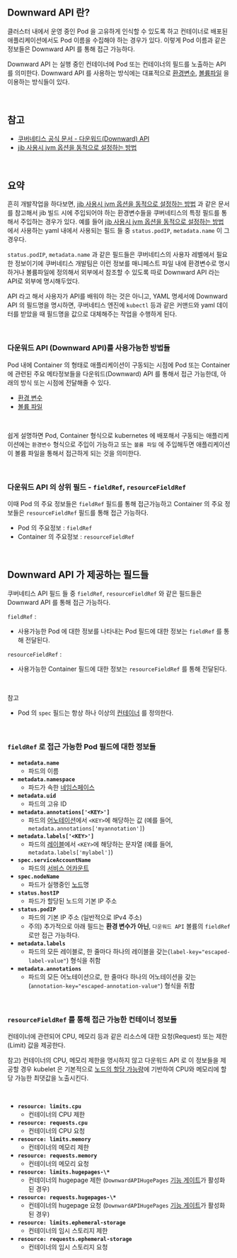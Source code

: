 ## Downward API 란?

클러스터 내에서 운영 중인 Pod 을 고유하게 인식할 수 있도록 하고 컨테이너로 배포된 애플리케이션에서도 Pod 이름을 수집해야 하는 경우가 있다. 이렇게 Pod 이름과 같은 정보들은 Downward API 를 통해 접근 가능하다.

Downward API 는 실행 중인 컨테이너에 Pod 또는 컨테이너의 필드를 노출하는 API 를 의미한다. Downward API 를 사용하는 방식에는 대표적으로 [환경변수](https://kubernetes.io/ko/docs/tasks/inject-data-application/environment-variable-expose-pod-information/), [볼륨파일](https://kubernetes.io/ko/docs/tasks/inject-data-application/downward-api-volume-expose-pod-information/) 을 이용하는 방식들이 있다.<br>

<br>



## 참고

- [쿠버네티스 공식 문서 - 다운워드(Downward) API](https://kubernetes.io/ko/docs/concepts/workloads/pods/downward-api/#downwardapi-fieldRef)
- [jib 사용시 jvm 옵션을 동적으로 설정하는 방법](https://tangoblog.tistory.com/18) 

<br>



## 요약

흔히 개발작업을 하다보면, [jib 사용시 jvm 옵션을 동적으로 설정하는 방법](https://tangoblog.tistory.com/18) 과 같은 문서를 참고해서 jib 빌드 시에 주입되어야 하는 환경변수들을 쿠버네티스의 특정 필드를 통해서 주입하는 경우가 있다. 예를 들어 [jib 사용시 jvm 옵션을 동적으로 설정하는 방법](https://tangoblog.tistory.com/18) 에서 사용하는 yaml 내에서 사용되는 필드 들 중 `status.podIP`, `metadata.name` 이 그 경우다.<br>

`status.podIP`, `metadata.name` 과 같은 필드들은 쿠버네티스의 사용자 레벨에서 필요한 정보이기에 쿠버네티스 개발팀은 이런 정보를 매니페스트 파일 내에 환경변수로 명시하거나 볼륨파일에 정의해서 외부에서 참조할 수 있도록 따로 Downward API 라는 API로 외부에 명시해두었다.<br>

API 라고 해서 사용자가 API를 배워야 하는 것은 아니고, YAML 명세서에 Downward API 의 필드명을 명시하면, 쿠버네티스 엔진에 `kubectl` 등과 같은 커맨드와 yaml 데이터를 받았을 때 필드명을 값으로 대체해주는 작업을 수행하게 된다.<br>

<br>



### 다운워드 API (Downward API)를 사용가능한 방법들

Pod 내에 Container 의 형태로 애플리케이션이 구동되는 시점에 Pod 또는 Container 에 관련된 주요 메타정보들을 다운워드(Downward) API 를 통해서 접근 가능한데, 아래의 방식 또는 시점에 전달해줄 수 있다. 

- [환경 변수](https://kubernetes.io/ko/docs/tasks/inject-data-application/environment-variable-expose-pod-information/)
- [볼륨 파일](https://kubernetes.io/ko/docs/tasks/inject-data-application/downward-api-volume-expose-pod-information/)

<br>



쉽게 설명하면 Pod, Container 형식으로 kubernetes 에 배포해서 구동되는 애플리케이션에는 `환경변수` 형식으로 주입이 가능하고 또는 `볼륨 파일` 에 주입해두면 애플리케이션이 볼륨 파일을 통해서 접근하게 되는 것을 의미한다.<br>

<br>



### 다운워드 API 의 상위 필드 - `fieldRef`, `resourceFieldRef`

이때 Pod 의 주요 정보들은 `fieldRef` 필드를 통해 접근가능하고 Container 의 주요 정보들은 `resourceFieldRef` 필드를 통해 접근 가능하다.<br>

- Pod 의 주요정보 : `fieldRef`
- Container 의 주요정보 : `resourceFieldRef`<br>

<br>



## Downward API 가 제공하는 필드들

쿠버네티스 API 필드 들 중 `fieldRef`, `resourceFieldRef` 와 같은 필드들은 Downward API 를 통해 접근 가능하다.<br>

`fieldRef` :

- 사용가능한 Pod 에 대한 정보를 나타내는 Pod 필드에 대한 정보는 `fieldRef` 를 통해 전달된다.

`resourceFieldRef` :

- 사용가능한 Container 필드에 대한 정보는 `resourceFieldRef` 를 통해 전달된다.

<br>

참고

- Pod 의 `spec` 필드는 항상 하나 이상의 [컨테이너](https://kubernetes.io/docs/reference/kubernetes-api/workload-resources/pod-v1/#Container) 를 정의한다.

<br>



### `fieldRef` 로 접근 가능한 Pod 필드에 대한 정보들

- **`metadata.name`**
  - 파드의 이름
- **`metadata.namespace`**
  - 파드가 속한 [네임스페이스](https://kubernetes.io/ko/docs/concepts/overview/working-with-objects/namespaces/)
- **`metadata.uid`**
  - 파드의 고유 ID
- **`metadata.annotations['<KEY>']`**
  - 파드의 [어노테이션](https://kubernetes.io/ko/docs/concepts/overview/working-with-objects/annotations)에서 `<KEY>`에 해당하는 값 (예를 들어, `metadata.annotations['myannotation']`)
- **`metadata.labels['<KEY>']`**
  - 파드의 [레이블](https://kubernetes.io/ko/docs/concepts/overview/working-with-objects/labels)에서 `<KEY>`에 해당하는 문자열 (예를 들어, `metadata.labels['mylabel']`)
- **`spec.serviceAccountName`**
  - 파드의 [서비스 어카운트](https://kubernetes.io/docs/tasks/configure-pod-container/configure-service-account/)
- **`spec.nodeName`**
  - 파드가 실행중인 [노드](https://kubernetes.io/ko/docs/concepts/architecture/nodes/)명
- **`status.hostIP`**
  - 파드가 할당된 노드의 기본 IP 주소
- **`status.podIP`**
  - 파드의 기본 IP 주소 (일반적으로 IPv4 주소)
  - 주의) 추가적으로 아래 필드는 **환경 변수가 아닌**, `다운워드 API` 볼륨의 `fieldRef`로만 접근 가능하다.
- **`metadata.labels`**
  - 파드의 모든 레이블로, 한 줄마다 하나의 레이블을 갖는(`label-key="escaped-label-value"`) 형식을 취함
- **`metadata.annotations`**
  - 파드의 모든 어노테이션으로, 한 줄마다 하나의 어노테이션을 갖는(`annotation-key="escaped-annotation-value"`) 형식을 취함

<br>



### `resourceFieldRef` 를 통해 접근 가능한 컨테이너 정보들

컨테이너에 관련되어 CPU, 메모리 등과 같은 리소스에 대한 요청(Request) 또는 제한(Limit) 값을 제공한다.<br>

참고) 컨테이너의 CPU, 메모리 제한을 명시하지 않고 다운워드 API 로 이 정보들을 제공할 경우 kubelet 은 기본적으로 [노드의 할당 가능량](https://kubernetes.io/docs/tasks/administer-cluster/reserve-compute-resources/#node-allocatable)에 기반하여 CPU와 메모리에 할당 가능한 최댓값을 노출시킨다.<br>

<br>



- **`resource: limits.cpu`**
  - 컨테이너의 CPU 제한
- **`resource: requests.cpu`**
  - 컨테이너의 CPU 요청
- **`resource: limits.memory`**
  - 컨테이너의 메모리 제한
- **`resource: requests.memory`**
  - 컨테이너의 메모리 요청
- **`resource: limits.hugepages-\*`**
  - 컨테이너의 hugepage 제한 (`DownwardAPIHugePages` [기능 게이트](https://kubernetes.io/ko/docs/reference/command-line-tools-reference/feature-gates/)가 활성화 된 경우)
- **`resource: requests.hugepages-\*`**
  - 컨테이너의 hugepage 요청 (`DownwardAPIHugePages` [기능 게이트](https://kubernetes.io/ko/docs/reference/command-line-tools-reference/feature-gates/)가 활성화 된 경우)
- **`resource: limits.ephemeral-storage`**
  - 컨테이너의 임시 스토리지 제한
- **`resource: requests.ephemeral-storage`**
  - 컨테이너의 임시 스토리지 요청